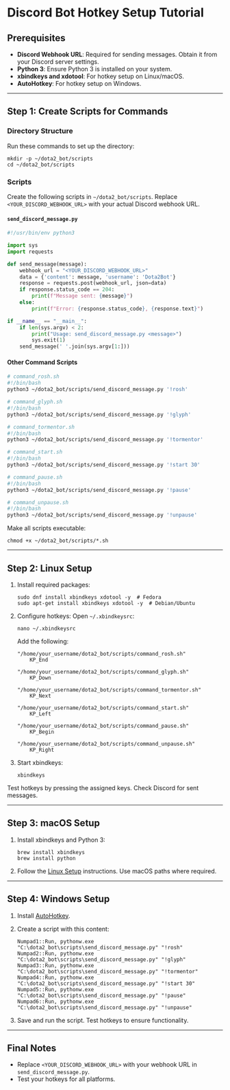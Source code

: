 # Discord Bot Hotkey Setup Tutorial

## Prerequisites

- **Discord Webhook URL**: Required for sending messages. Obtain it from your Discord server settings.
- **Python 3**: Ensure Python 3 is installed on your system.
- **xbindkeys and xdotool**: For hotkey setup on Linux/macOS.
- **AutoHotkey**: For hotkey setup on Windows.

---

## Step 1: Create Scripts for Commands

### Directory Structure

Run these commands to set up the directory:

```
mkdir -p ~/dota2_bot/scripts
cd ~/dota2_bot/scripts
```

### Scripts

Create the following scripts in `~/dota2_bot/scripts`. Replace `<YOUR_DISCORD_WEBHOOK_URL>` with your actual Discord webhook URL.

#### `send_discord_message.py`

```python
#!/usr/bin/env python3

import sys
import requests

def send_message(message):
    webhook_url = "<YOUR_DISCORD_WEBHOOK_URL>"
    data = {'content': message, 'username': 'Dota2Bot'}
    response = requests.post(webhook_url, json=data)
    if response.status_code == 204:
        print(f"Message sent: {message}")
    else:
        print(f"Error: {response.status_code}, {response.text}")

if __name__ == "__main__":
    if len(sys.argv) < 2:
        print("Usage: send_discord_message.py <message>")
        sys.exit(1)
    send_message(' '.join(sys.argv[1:]))
```

#### Other Command Scripts

```bash
# command_rosh.sh
#!/bin/bash
python3 ~/dota2_bot/scripts/send_discord_message.py '!rosh'
```

```bash
# command_glyph.sh
#!/bin/bash
python3 ~/dota2_bot/scripts/send_discord_message.py '!glyph'
```

```bash
# command_tormentor.sh
#!/bin/bash
python3 ~/dota2_bot/scripts/send_discord_message.py '!tormentor'
```

```bash
# command_start.sh
#!/bin/bash
python3 ~/dota2_bot/scripts/send_discord_message.py '!start 30'
```

```bash
# command_pause.sh
#!/bin/bash
python3 ~/dota2_bot/scripts/send_discord_message.py '!pause'
```

```bash
# command_unpause.sh
#!/bin/bash
python3 ~/dota2_bot/scripts/send_discord_message.py '!unpause'
```

Make all scripts executable:

```
chmod +x ~/dota2_bot/scripts/*.sh
```

---

## Step 2: Linux Setup

1. Install required packages:
   ```
   sudo dnf install xbindkeys xdotool -y  # Fedora
   sudo apt-get install xbindkeys xdotool -y  # Debian/Ubuntu
   ```

2. Configure hotkeys:
   Open `~/.xbindkeysrc`:
   ```
   nano ~/.xbindkeysrc
   ```

   Add the following:
   ```
   "/home/your_username/dota2_bot/scripts/command_rosh.sh"
       KP_End

   "/home/your_username/dota2_bot/scripts/command_glyph.sh"
       KP_Down

   "/home/your_username/dota2_bot/scripts/command_tormentor.sh"
       KP_Next

   "/home/your_username/dota2_bot/scripts/command_start.sh"
       KP_Left

   "/home/your_username/dota2_bot/scripts/command_pause.sh"
       KP_Begin

   "/home/your_username/dota2_bot/scripts/command_unpause.sh"
       KP_Right
   ```

3. Start xbindkeys:
   ```
   xbindkeys
   ```

Test hotkeys by pressing the assigned keys. Check Discord for sent messages.

---

## Step 3: macOS Setup

1. Install xbindkeys and Python 3:
   ```
   brew install xbindkeys
   brew install python
   ```

2. Follow the [Linux Setup](#step-2-linux-setup) instructions. Use macOS paths where required.

---

## Step 4: Windows Setup

1. Install [AutoHotkey](https://www.autohotkey.com/).

2. Create a script with this content:
   ```ahk
   Numpad1::Run, pythonw.exe "C:\dota2_bot\scripts\send_discord_message.py" "!rosh"
   Numpad2::Run, pythonw.exe "C:\dota2_bot\scripts\send_discord_message.py" "!glyph"
   Numpad3::Run, pythonw.exe "C:\dota2_bot\scripts\send_discord_message.py" "!tormentor"
   Numpad4::Run, pythonw.exe "C:\dota2_bot\scripts\send_discord_message.py" "!start 30"
   Numpad5::Run, pythonw.exe "C:\dota2_bot\scripts\send_discord_message.py" "!pause"
   Numpad6::Run, pythonw.exe "C:\dota2_bot\scripts\send_discord_message.py" "!unpause"
   ```

3. Save and run the script. Test hotkeys to ensure functionality.

---

## Final Notes

- Replace `<YOUR_DISCORD_WEBHOOK_URL>` with your webhook URL in `send_discord_message.py`.
- Test your hotkeys for all platforms.
